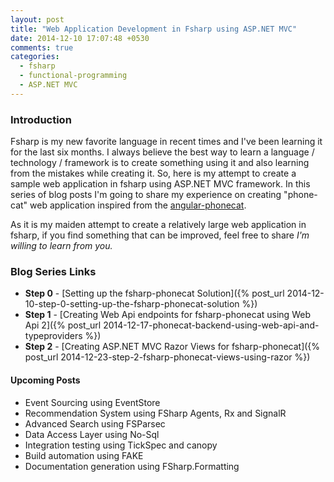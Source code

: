 ```yaml
---
layout: post
title: "Web Application Development in Fsharp using ASP.NET MVC"
date: 2014-12-10 17:07:48 +0530
comments: true
categories: 
  - fsharp
  - functional-programming
  - ASP.NET MVC
---
```


### Introduction

Fsharp is my new favorite language in recent times and I've been learning it for the last six months. I always believe the best way to learn a language / technology / framework is to create something using it and also learning from the mistakes while creating it. So, here is my attempt to create a sample web application in fsharp using ASP.NET MVC framework. In this series of blog posts I'm going to share my experience on creating "phone-cat" web application inspired from the [angular-phonecat](https://github.com/angular/angular-phonecat). 

As it is my maiden attempt to create a relatively large web application in fsharp, if you find something that can be improved, feel free to share *I'm willing to learn from you.*

### Blog Series Links

* **Step 0** - [Setting up the fsharp-phonecat Solution]({% post_url 2014-12-10-step-0-setting-up-the-fsharp-phonecat-solution %})
* **Step 1** - [Creating Web Api endpoints for fsharp-phonecat using Web Api 2]({% post_url 2014-12-17-phonecat-backend-using-web-api-and-typeproviders %})
* **Step 2** - [Creating ASP.NET MVC Razor Views for fsharp-phonecat]({% post_url 2014-12-23-step-2-fsharp-phonecat-views-using-razor %})

#### Upcoming Posts

* Event Sourcing using EventStore
* Recommendation System using FSharp Agents, Rx and SignalR
* Advanced Search using FSParsec
* Data Access Layer using No-Sql
* Integration testing using TickSpec and canopy
* Build automation using FAKE
* Documentation generation using FSharp.Formatting